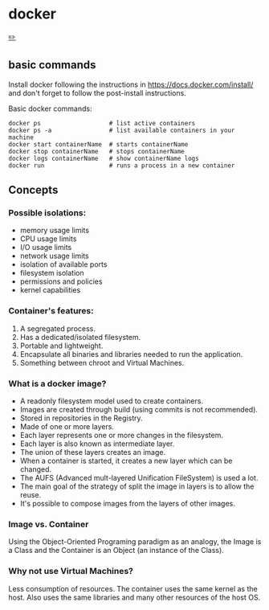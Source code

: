 # docker
[✏️](https://github.com/meleu/my-notes/edit/master/docker.md)

## basic commands

Install docker following the instructions in https://docs.docker.com/install/ and don't forget to follow the post-install instructions.

Basic docker commands:

```
docker ps                   # list active containers
docker ps -a                # list available containers in your machine
docker start containerName  # starts containerName
docker stop containerName   # stops containerName
docker logs containerName   # show containerName logs
docker run                  # runs a process in a new container
```

## Concepts

### Possible isolations:

- memory usage limits
- CPU usage limits
- I/O usage limits
- network usage limits
- isolation of available ports
- filesystem isolation
- permissions and policies
- kernel capabilities


### Container's features:

1. A segregated process.
2. Has a dedicated/isolated filesystem.
3. Portable and lightweight.
4. Encapsulate all binaries and libraries needed to run the application.
5. Something between chroot and Virtual Machines.


### What is a docker image?

- A readonly filesystem model used to create containers.
- Images are created through build (using commits is not recommended).
- Stored in repositories in the Registry.
- Made of one or more layers.
- Each layer represents one or more changes in the filesystem.
- Each layer is also known as intermediate layer.
- The union of these layers creates an image.
- When a container is started, it creates a new layer which can be changed.
- The AUFS (Advanced mult-layered Unification FileSystem) is used a lot.
- The main goal of the strategy of split the image in layers is to allow the reuse.
- It's possible to compose images from the layers of other images.


### Image vs. Container

Using the Object-Oriented Programing paradigm as an analogy, the Image is a Class and the Container is an Object (an instance of the Class).


### Why not use Virtual Machines?

Less consumption of resources. The container uses the same kernel as the host.
Also uses the same libraries and many other resources of the host OS.


